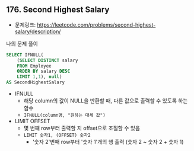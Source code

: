 ## 176. Second Highest Salary

- 문제링크: https://leetcode.com/problems/second-highest-salary/description/


나의 문제 풀이

```SQL
SELECT IFNULL(
    (SELECT DISTINCT salary
    FROM Employee
    ORDER BY salary DESC
    LIMIT 1,1), null)
AS SecondHighestSalary
```

- IFNULL
  - 해당 column의 값이 NULL을 반환할 때, 다른 값으로 출력할 수 있도록 하는 함수
  - ```IFNULL(column명, "원하는 대체 값")```
- LIMIT OFFSET
  - 몇 번째 row부터 출력할 지 offset으로 조절할 수 있음
  - ```LIMIT 숫자1, (OFFSET) 숫자2```
    - '숫자 2'번째 row부터 '숫자 1'개의 행 출력 (숫자 2 ~ 숫자 2 + 숫자 1)